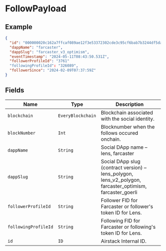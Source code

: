 # FollowPayload

## Example

```json
{
  "id": "000000020c162a7ffcaf089ae12f3e53372302cde3c95cf6bab7b3244df5daa6",
  "dappName": "farcaster",
  "dappSlug": "farcaster_v3_optimism",
  "eventTimestamp": "2024-05-11T08:43:50.531Z",
  "followerProfileId": "3761"
  "followingProfileId": "326089",
  "followerSince": "2024-02-09T07:37:59Z"
}
```

## Fields

| Name                 | Type              | Description                                                                                                    |
| -------------------- | ----------------- | -------------------------------------------------------------------------------------------------------------- |
| `blockchain`         | `EveryBlockchain` | Blockchain associated with the social identity.                                                                |
| `blockNumber`        | `Int`             | Blocknumber when the follows occured onchain.                                                                  |
| `dappName`           | `String`          | Social DApp name – lens, farcaster                                                                             |
| `dappSlug`           | `String`          | Social DApp slug (contract version) – lens\_polygon, lens\_v2\_polygon, farcaster\_optimism, farcaster\_goerli |
| `followerProfileId`  | `String`          | Follower FID for Farcaster or follower's token ID for Lens.                                                    |
| `followingProfileId` | `String`          | Following FID for Farcaster or following's token ID for Lens.                                                  |
| `id`                 | `ID`              | Airstack Internal ID.                                                                                          |
